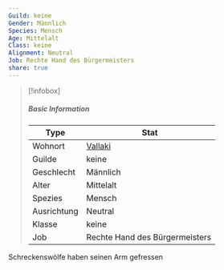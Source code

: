 ```yaml
---
Guild: keine
Gender: Männlich
Species: Mensch
Age: Mittelalt
Class: keine
Alignment: Neutral
Job: Rechte Hand des Bürgermeisters
share: true
---
```


>[!infobox]
>##### Basic Information
>Type | Stat |
>----  | ----  |
> Wohnort | [Vallaki](../Places/D%C3%B6rfer/Vallaki.md) |
> Guilde | keine |
> Geschlecht | Männlich |
> Alter | Mittelalt |
> Spezies | Mensch |
> Ausrichtung | Neutral |
> Klasse | keine |
> Job | Rechte Hand des Bürgermeisters |

Schreckenswölfe haben seinen Arm gefressen